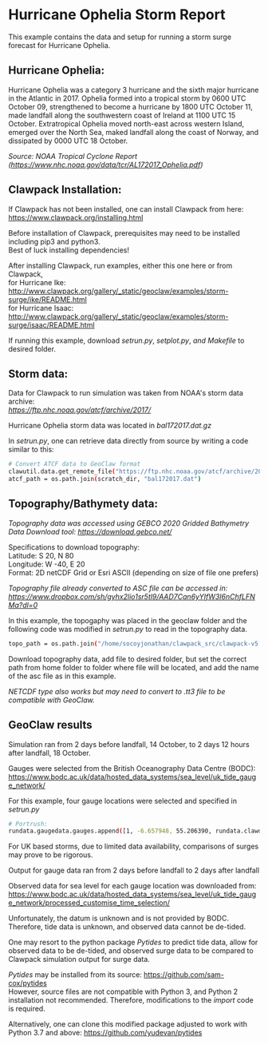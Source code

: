 # Hurricane Ophelia Storm Report 

This example contains the data and setup for running a storm surge forecast for Hurricane Ophelia. 

## Hurricane Ophelia: 
Hurricane Ophelia was a category 3 hurricane and the sixth major hurricane in the Atlantic in 2017. Ophelia formed into a tropical storm by 0600 UTC October 09, strengthened to become a hurricane by 1800 UTC October 11, made landfall along the southwestern coast of Ireland at 1100 UTC 15 October. Extratropical Ophelia moved north-east across western Island, emerged over the North Sea, maked landfall along the coast of Norway, and dissipated by 0000 UTC 18 October. 

_Source: NOAA Tropical Cyclone Report (https://www.nhc.noaa.gov/data/tcr/AL172017_Ophelia.pdf)_

## Clawpack Installation:

If Clawpack has not been installed, one can install Clawpack from here: 
https://www.clawpack.org/installing.html

Before installation of Clawpack, prerequisites may need to be installed including pip3 and python3.                         
Best of luck installing dependencies!

After installing Clawpack, run examples, either this one here or from Clawpack,                            
for Hurricane Ike: http://www.clawpack.org/gallery/_static/geoclaw/examples/storm-surge/ike/README.html               
for Hurricane Isaac: http://www.clawpack.org/gallery/_static/geoclaw/examples/storm-surge/isaac/README.html

If running this example, download _setrun.py_, _setplot.py_, _and Makefile_  to desired folder. 


## Storm data: 
                                                                  
Data for Clawpack to run simulation was taken from NOAA's storm data archive:                     
_https://ftp.nhc.noaa.gov/atcf/archive/2017/_       

Hurricane Ophelia storm data was located in _bal172017.dat.gz_

In _setrun.py_, one can retrieve data directly from source by writing a code similar to this:
```sh
# Convert ATCF data to GeoClaw format
clawutil.data.get_remote_file("https://ftp.nhc.noaa.gov/atcf/archive/2017/bal172017.dat.gz")
atcf_path = os.path.join(scratch_dir, "bal172017.dat")
```

## Topography/Bathymety data: 
_Topography data was accessed using GEBCO 2020 Gridded Bathymetry Data Download tool: 
https://download.gebco.net/_ 

Specifications to download topography:      
Latitude: S 20, N 80                           
Longitude: W -40, E 20                                                 
Format: 2D netCDF Grid or Esri ASCII (depending on size of file one prefers) 

_Topography file already converted to ASC file can be accessed in: https://www.dropbox.com/sh/gyhx2lio1sr5tl9/AAD7Can6yYIfW3I6nChfLFNMa?dl=0_

In this example, the topogaphy was placed in the geoclaw folder and the following code was modified in _setrun.py_ to read in the topography data. 

```sh 
topo_path = os.path.join("/home/socoyjonathan/clawpack_src/clawpack-v5.7.1/geoclaw/topograpy", "topography.asc") 
```
Download topography data, add file to desired folder, but set the correct path from home folder to folder where file will be located, and add the name of the asc file as in this example.

_NETCDF type also works but may need to convert to .tt3 file to be compatible with GeoClaw._

## GeoClaw results 
Simulation ran from 2 days before landfall, 14 October, to 2 days 12 hours after landfall, 18 October. 

Gauges were selected from the British Oceanography Data Centre (BODC): https://www.bodc.ac.uk/data/hosted_data_systems/sea_level/uk_tide_gauge_network/

For this example, four gauge locations were selected and specified in _setrun.py_

```sh
# Portrush:
rundata.gaugedata.gauges.append([1, -6.657948, 55.206390, rundata.clawdata.t0, rundata.clawdata.tfinal]) 
```
For UK based storms, due to limited data availability, comparisons of surges may prove to be rigorous.

Output for gauge data ran from 2 days before landfall to 2 days after landfall

Observed data for sea level for each gauge location was downloaded from: 
https://www.bodc.ac.uk/data/hosted_data_systems/sea_level/uk_tide_gauge_network/processed_customise_time_selection/

Unfortunately, the datum is unknown and is not provided by BODC. Therefore, tide data is unknown, and observed data cannot be de-tided. 

One may resort to the python package _Pytides_ to predict tide data, allow for observed data to be de-tided, and observed surge data to be compared to Clawpack simulation output for surge data.

_Pytides_ may be installed from its source: https://github.com/sam-cox/pytides                                         
However, source files are not compatible with Python 3, and Python 2 installation not recommended.                    Therefore, modifications to the _import_ code is required.          

Alternatively, one can clone this modified package adjusted to work with Python 3.7 and above: https://github.com/yudevan/pytides



